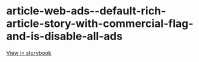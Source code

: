 # article-web-ads--default-rich-article-story-with-commercial-flag-and-is-disable-all-ads

[View in storybook](https://raw.githack.com/Independent-Digital-News-and-Media-Ltd/indy100-pwamp-sb/PR-386-sb/index.html?path=/story/article-web-ads--default-rich-article-story-with-commercial-flag-and-is-disable-all-ads)